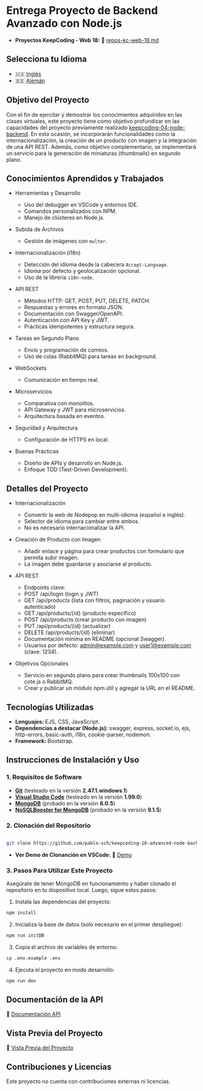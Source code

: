 # Entrega Proyecto de Backend Avanzado con Node.js

- **Proyectos KeepCoding - Web 18:** 📁 [repos-kc-web-18.md](https://github.com/pablo-sch/pablo-sch/blob/main/docs/repos-kc-web-18.md)

## Selecciona tu Idioma

- 🇺🇸 [Inglés](README.md)
- 🇩🇪 [Alemán](README.de.md)

<!-- ------------------------------------------------------------------------------------------- -->

## Objetivo del Proyecto

Con el fin de ejercitar y demostrar los conocimientos adquiridos en las clases virtuales, este proyecto tiene como objetivo profundizar en las capacidades del proyecto previamente realizado [keepcoding-04-node-backend](https://github.com/pablo-sch/keepcoding-04-node-backend.git). En esta ocasión, se incorporarán funcionalidades como la internacionalización, la creación de un producto con imagen y la integración de una API REST. Además, como objetivo complementario, se implementará un servicio para la generación de miniaturas (thumbnails) en segundo plano.

<!-- ------------------------------------------------------------------------------------------- -->

## Conocimientos Aprendidos y Trabajados

- Herramientas y Desarrollo

  - Uso del debugger en VSCode y entornos IDE.
  - Comandos personalizados con NPM.
  - Manejo de clústeres en Node.js.

- Subida de Archivos

  - Gestión de imágenes con `multer`.

- Internacionalización (i18n)

  - Detección del idioma desde la cabecera `Accept-Language`.
  - Idioma por defecto y geolocalización opcional.
  - Uso de la librería `i18n-node`.

- API REST

  - Métodos HTTP: GET, POST, PUT, DELETE, PATCH.
  - Respuestas y errores en formato JSON.
  - Documentación con Swagger/OpenAPI.
  - Autenticación con API Key y JWT.
  - Prácticas idempotentes y estructura segura.

- Tareas en Segundo Plano

  - Envío y programación de correos.
  - Uso de colas (RabbitMQ) para tareas en background.

- WebSockets

  - Comunicación en tiempo real.

- Microservicios

  - Comparativa con monolitos.
  - API Gateway y JWT para microservicios.
  - Arquitectura basada en eventos.

- Seguridad y Arquitectura

  - Configuración de HTTPS en local.

- Buenas Prácticas

  - Diseño de APIs y desarrollo en Node.js.
  - Enfoque TDD (Test-Driven Development).

<!-- ------------------------------------------------------------------------------------------- -->

## Detalles del Proyecto

- Internacionalización

  - Convertir la web de Nodepop en multi-idioma (español e inglés).
  - Selector de idioma para cambiar entre ambos.
  - No es necesario internacionalizar la API.

- Creación de Producto con Imagen

  - Añadir enlace y página para crear productos con formulario que permita subir imagen.
  - La imagen debe guardarse y asociarse al producto.

- API REST

  - Endpoints clave:
  - POST /api/login (login y JWT)
  - GET /api/products (lista con filtros, paginación y usuario autenticado)
  - GET /api/products/{id} (producto específico)
  - POST /api/products (crear producto con imagen)
  - PUT /api/products/{id} (actualizar)
  - DELETE /api/products/{id} (eliminar)
  - Documentación mínima en README (opcional Swagger).
  - Usuarios por defecto: admin@example.com y user1@example.com (clave: 1234).

- Objetivos Opcionales

  - Servicio en segundo plano para crear thumbnails 100x100 con cote.js o RabbitMQ.
  - Crear y publicar un módulo npm útil y agregar la URL en el README.

<!-- ------------------------------------------------------------------------------------------- -->

## Tecnologías Utilizadas

- **Lenguajes:** EJS, CSS, JavaScript.
- **Dependencias a destacar (Node.js):** swagger, express, socket.io, ejs, http-errors, basic-auth, i18n, cookie-parser, nodemon.
- **Framework:** Bootstrap.

<!-- ------------------------------------------------------------------------------------------- -->

## Instrucciones de Instalación y Uso

### 1. Requisitos de Software

- **[Git](https://git-scm.com/downloads)** (testeado en la versión **2.47.1.windows.1**)
- **[Visual Studio Code](https://code.visualstudio.com/)** (testeado en la versión **1.99.0**)
- **[MongoDB](https://www.mongodb.com/try/download/community)** (probado en la versión **8.0.5**)
- **[NoSQLBooster for MongoDB](https://nosqlbooster.com/downloads)** (probado en la versión **9.1.5**)

### 2. Clonación del Repositorio

```bash

git clone https://github.com/pablo-sch/keepcoding-10-advanced-node-backend.git
```

- **Ver Demo de Clonanción en VSCode:** 📁 [Demo](https://github.com/pablo-sch/pablo-sch/blob/main/etc/clone-tutorial.gif)

### 3. Pasos Para Utilizar Este Proyecto

Asegúrate de tener MongoDB en funcionamiento y haber clonado el repositorio en tu dispositivo local.
Luego, sigue estos pasos:

1. Instala las dependencias del proyecto:

```sh
npm install
```

2. Inicializa la base de datos (solo necesario en el primer despliegue):

```sh
npm run initDB
```

3. Copia el archivo de variables de entorno:

```sh
cp .env.example .env
```

4. Ejecuta el proyecto en modo desarrollo:

```sh
npm run dev
```

<!-- ------------------------------------------------------------------------------------------- -->

## Documentación de la API

📁 [Documentación API](API-DOC.md)

<!-- ------------------------------------------------------------------------------------------- -->

## Vista Previa del Proyecto

📁 [Vista Previa del Proyecto](demo.md)

<!-- ------------------------------------------------------------------------------------------- -->

## Contribuciones y Licencias

Este proyecto no cuenta con contribuciones externas ni licencias.
